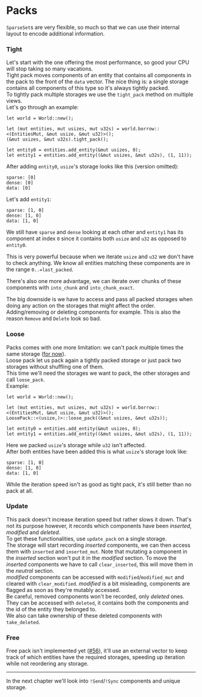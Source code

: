 # Packs

`SparseSet`s are very flexible, so much so that we can use their internal layout to encode additional information.

### Tight

Let's start with the one offering the most performance, so good your CPU will stop taking so many vacations.  
Tight pack moves components of an entity that contains all components in the pack to the front of the `data` vector. The nice thing is: a single storage contains all components of this type so it's always tightly packed.  
To tightly pack multiple storages we use the `tight_pack` method on multiple views.  
Let's go through an example:
```rust, noplaypen
let world = World::new();

let (mut entities, mut usizes, mut u32s) = world.borrow::<(EntitiesMut, &mut usize, &mut u32)>();
(&mut usizes, &mut u32s).tight_pack();

let entity0 = entities.add_entity(&mut usizes, 0);
let entity1 = entities.add_entity((&mut usizes, &mut u32s), (1, 11));
```
After adding `entity0`, `usize`'s storage looks like this (version omitted):
```
sparse: [0]
dense: [0]
data: [0]
```
Let's add `entity1`:
```
sparse: [1, 0]
dense: [1, 0]
data: [1, 0]
```
We still have `sparse` and `dense` looking at each other and `entity1` has its component at index `0` since it contains both `usize` and `u32` as opposed to `entity0`.

This is very powerful because when we iterate `usize` and `u32` we don't have to check anything. We know all entities matching these components are in the range `0..=last_packed`.

There's also one more advantage, we can iterate over chunks of these components with `into_chunk` and `into_chunk_exact`.

The big downside is we have to access and pass all packed storages when doing any action on the storages that might affect the order. Adding/removing or deleting components for example. This is also the reason `Remove` and `Delete` look so bad.

### Loose

Packs comes with one more limitation: we can't pack multiple times the same storage ([for now](https://github.com/leudz/shipyard/issues/47)).  
Loose pack let us pack again a tightly packed storage or just pack two storages without shuffling one of them.  
This time we'll need the storages we want to pack, the other storages and call `loose_pack`.  
Example:
```rust, noplaypen
let world = World::new();

let (mut entities, mut usizes, mut u32s) = world.borrow::<(EntitiesMut, &mut usize, &mut u32)>();
LoosePack::<(usize,)>::loose_pack((&mut usizes, &mut u32s));

let entity0 = entities.add_entity(&mut usizes, 0);
let entity1 = entities.add_entity((&mut usizes, &mut u32s), (1, 11));
```
Here we packed `usize`'s storage while `u32` isn't affected.  
After both entities have been added this is what `usize`'s storage look like:
```
sparse: [1, 0]
dense: [1, 0]
data: [1, 0]
```

While the iteration speed isn't as good as tight pack, it's still better than no pack at all.  

### Update

This pack doesn't increase iteration speed but rather slows it down. That's not its purpose however, it records which components have been *inserted*, *modified* and *deleted*.  
To get these functionalities, use `update_pack` on a single storage.  
The storage will start recording *inserted* components, we can then access them with `inserted` and `inserted_mut`. Note that mutating a component in the *inserted* section won't put it in the *modified* section. To move the *inserted* components we have to call `clear_inserted`, this will move them in the *neutral* section.  
*modified* components can be accessed with `modified`/`modified_mut` and cleared with `clear_modified`. *modified* is a bit misleading, components are flagged as soon as they're mutably accessed.  
Be careful, removed components won't be recorded, only *deleted* ones. They can be accessed with `deleted`, it contains both the components and the id of the entity they belonged to.  
We also can take ownership of these deleted components with `take_deleted`.

### Free

Free pack isn't implemented yet ([#56](https://github.com/leudz/shipyard/issues/56)), it'll use an external vector to keep track of which entities have the required storages, speeding up iteration while not reordering any storage.

---

In the next chapter we'll look into `!Send`/`!Sync` components and unique storage.
